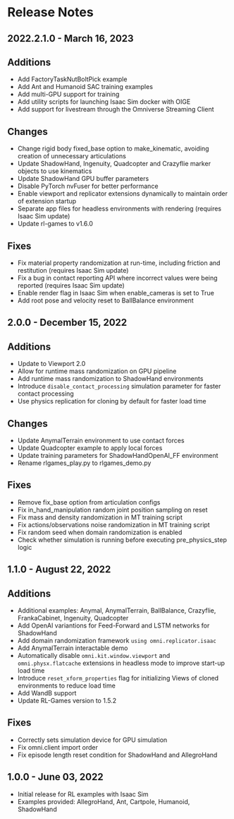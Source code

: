 Release Notes
=============

2022.2.1.0 - March 16, 2023
---------------------------

Additions
---------
- Add FactoryTaskNutBoltPick example
- Add Ant and Humanoid SAC training examples
- Add multi-GPU support for training
- Add utility scripts for launching Isaac Sim docker with OIGE
- Add support for livestream through the Omniverse Streaming Client

Changes
-------
- Change rigid body fixed_base option to make_kinematic, avoiding creation of unnecessary articulations
- Update ShadowHand, Ingenuity, Quadcopter and Crazyflie marker objects to use kinematics
- Update ShadowHand GPU buffer parameters
- Disable PyTorch nvFuser for better performance
- Enable viewport and replicator extensions dynamically to maintain order of extension startup
- Separate app files for headless environments with rendering (requires Isaac Sim update)
- Update rl-games to v1.6.0

Fixes
-----
- Fix material property randomization at run-time, including friction and restitution (requires Isaac Sim update)
- Fix a bug in contact reporting API where incorrect values were being reported (requires Isaac Sim update)
- Enable render flag in Isaac Sim when enable_cameras is set to True
- Add root pose and velocity reset to BallBalance environment


2.0.0 - December 15, 2022
-------------------------

Additions
---------
- Update to Viewport 2.0
- Allow for runtime mass randomization on GPU pipeline
- Add runtime mass randomization to ShadowHand environments
- Introduce `disable_contact_processing` simulation parameter for faster contact processing
- Use physics replication for cloning by default for faster load time

Changes
-------
- Update AnymalTerrain environment to use contact forces
- Update Quadcopter example to apply local forces
- Update training parameters for ShadowHandOpenAI_FF environment
- Rename rlgames_play.py to rlgames_demo.py

Fixes
-----
- Remove fix_base option from articulation configs
- Fix in_hand_manipulation random joint position sampling on reset
- Fix mass and density randomization in MT training script
- Fix actions/observations noise randomization in MT training script
- Fix random seed when domain randomization is enabled
- Check whether simulation is running before executing pre_physics_step logic


1.1.0 - August 22, 2022
-----------------------

Additions
---------
- Additional examples: Anymal, AnymalTerrain, BallBalance, Crazyflie, FrankaCabinet, Ingenuity, Quadcopter
- Add OpenAI variantions for Feed-Forward and LSTM networks for ShadowHand
- Add domain randomization framework `using omni.replicator.isaac`
- Add AnymalTerrain interactable demo
- Automatically disable `omni.kit.window.viewport` and `omni.physx.flatcache` extensions in headless mode to improve start-up load time
- Introduce `reset_xform_properties` flag for initializing Views of cloned environments to reduce load time
- Add WandB support
- Update RL-Games version to 1.5.2

Fixes
-----
- Correctly sets simulation device for GPU simulation
- Fix omni.client import order
- Fix episode length reset condition for ShadowHand and AllegroHand


1.0.0 - June 03, 2022
----------------------
- Initial release for RL examples with Isaac Sim
- Examples provided: AllegroHand, Ant, Cartpole, Humanoid, ShadowHand